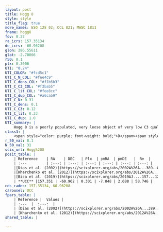 ```yaml
---
layout: post
title: Hogg 8
style: style
title_flag: true
more_names: ESO 128 02; OCL 821; MWSC 1811
fname: hogg8
fov: 0.27
ra_icrs: 157.35134
de_icrs: -60.96208
glon: 286.55611
glat: -2.70066
r50: 8.1
plx: 0.3006
UTI: "0.24"
UTI_COLOR: "#fcd5c1"
UTI_C_N_COL: "#fee4c9"
UTI_C_dens_COL: "#f1b6b3"
UTI_C_C3_COL: "#f3bab5"
UTI_C_lit_COL: "#fee8cc"
UTI_C_dup_COL: "#a6cab9"
UTI_C_N: 0.31
UTI_C_dens: 0.1
UTI_C_C3: 0.12
UTI_C_lit: 0.33
UTI_C_dup: 1.0
UTI_summary: |
    Hogg 8 is a poorly populated, very loose object of very low C3 quality. It is poorly studied in the literature, with no articles listed in the last 6 years.
class3: |
    <span style="color: purple; font-weight: bold;">D</span><span style="color: red; font-weight: bold;">C</span>
r_50_val: 8.1
N_50_val: 31
scix_url: Hogg%208
posit_table: |
    | Reference    | RA    | DEC   | Plx  | pmRA  | pmDE   |  Rv  |
    | :---         | :---: | :---: | :---: | :---: | :---: | :---: |
    |[Dias et al. (2002)](https://scixplorer.org/abs/2002A%26A...389..871D) | 157.292 | -60.983 | -- | -5.36 | -0.44 | -- |
    |[Kharchenko et al. (2012)](https://scixplorer.org/abs/2012A%26A...543A.156K) | 157.32 | -60.983 | -- | -6.45 | -1.09 | -- |
    |[Bica et al. (2019)](https://scixplorer.org/abs/2019AJ....157...12B) | 157.282 | -60.925 | -- | -- | -- | -- |
    | **UCC** |157.351 | -60.962 | 0.301 | -7.848 | 2.688 | 58.746 | 
cds_radec: 157.35134,-60.96208
carousel: UCC
fpars_table: |
    | Reference |  Values |
    | :---  |  :---:  |
    | [Dias et al. (2002)](https://scixplorer.org/abs/2002A%26A...389..871D) | `E(B-V)=0.73, Dist=7194.0, Age=9.15` |
    | [Kharchenko et al. (2012)](https://scixplorer.org/abs/2012A%26A...543A.156K) | `e_bv=0.77, distance=4078, log_age=8.9` |
shared_table: |
    
---
```

